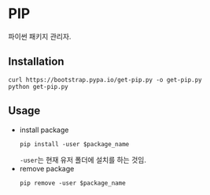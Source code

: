 # PIP
파이썬 패키지 관리자. 

## Installation

```
curl https://bootstrap.pypa.io/get-pip.py -o get-pip.py
python get-pip.py
```

## Usage

- install package
  ```
  pip install -user $package_name
  ```
  `-user`는 현재 유저 폴더에 설치를 하는 것임. 
- remove package
  ```
  pip remove -user $package_name
  ```
